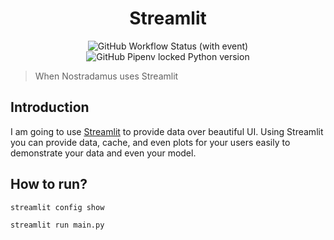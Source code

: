 <h1 align="center"> Streamlit </h1>

<p align="center">
  <img alt="GitHub Workflow Status (with event)" src="https://img.shields.io/github/actions/workflow/status/1995parham-learning/streamlit/ci.yaml?style=for-the-badge&logo=github">
  <img alt="GitHub Pipenv locked Python version" src="https://img.shields.io/github/pipenv/locked/python-version/1995parham-learning/streamlit?style=for-the-badge&logo=python&logoColor=yellow">
</p>

> When Nostradamus uses Streamlit

## Introduction

I am going to use [Streamlit](https://streamlit.io/) to provide data over beautiful UI.
Using Streamlit you can provide data, cache, and even plots for your users easily to demonstrate your data and even your model.

## How to run?

```bash
streamlit config show

streamlit run main.py
```
